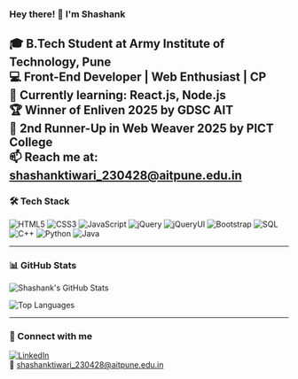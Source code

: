 ### Hey there! 👋 I'm Shashank

🎓 B.Tech Student at Army Institute of Technology, Pune  
💻 Front-End Developer | Web Enthusiast | CP  
🌱 Currently learning: React.js, Node.js  
🏆 Winner of Enliven 2025 by GDSC AIT  
🥉 2nd Runner-Up in Web Weaver 2025 by PICT College  
📫 Reach me at: shashanktiwari_230428@aitpune.edu.in  
---

### 🛠️ Tech Stack

![HTML5](https://img.shields.io/badge/-HTML5-E34F26?logo=html5&logoColor=white)
![CSS3](https://img.shields.io/badge/-CSS3-1572B6?logo=css3&logoColor=white)
![JavaScript](https://img.shields.io/badge/-JavaScript-F7DF1E?logo=javascript&logoColor=black)
![jQuery](https://img.shields.io/badge/-jQuery-0769AD?logo=jquery&logoColor=white)
![jQueryUI](https://img.shields.io/badge/-jQuery_UI-316192?logo=jquery&logoColor=white)
![Bootstrap](https://img.shields.io/badge/-Bootstrap-563D7C?logo=bootstrap&logoColor=white)
![SQL](https://img.shields.io/badge/-SQL-4479A1?logo=postgresql&logoColor=white)
![C++](https://img.shields.io/badge/-C++-00599C?logo=c%2B%2B&logoColor=white)
![Python](https://img.shields.io/badge/-Python-3776AB?logo=python&logoColor=white)
![Java](https://img.shields.io/badge/-Java-007396?logo=java&logoColor=white)

---

### 📊 GitHub Stats

![Shashank's GitHub Stats](https://github-readme-stats.vercel.app/api?username=shaasshh14&show_icons=true&theme=github_dark)

![Top Languages](https://github-readme-stats.vercel.app/api/top-langs/?username=shaasshh14&layout=compact&theme=github_dark)

---

### 🔗 Connect with me
[![LinkedIn](https://img.shields.io/badge/-LinkedIn-blue?logo=linkedin&logoColor=white)](https://www.linkedin.com/in/shashank-tiwari-990b1320b/)  
📧 shashanktiwari_230428@aitpune.edu.in
